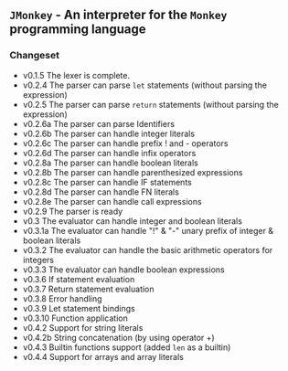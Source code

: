 ## `JMonkey` - An interpreter for the `Monkey` programming language

### Changeset
* v0.1.5 The lexer is complete.
* v0.2.4 The parser can parse `let` statements (without parsing the expression)
* v0.2.5 The parser can parse `return` statements (without parsing the expression)
* v0.2.6a The parser can parse Identifiers
* v0.2.6b The parser can handle integer literals
* v0.2.6c The parser can handle prefix ! and - operators
* v0.2.6d The parser can handle infix operators
* v0.2.8a The parser can handle boolean literals
* v0.2.8b The parser can handle parenthesized expressions
* v0.2.8c The parser can handle IF statements
* v0.2.8d The parser can handle FN literals
* v0.2.8e The parser can handle call expressions
* v0.2.9  The parser is ready
* v0.3    The evaluator can handle integer and boolean literals
* v0.3.1a The evaluator can handle "!" & "-" unary prefix of integer & boolean literals
* v0.3.2  The evaluator can handle the basic arithmetic operators for integers
* v0.3.3  The evaluator can handle boolean expressions 
* v0.3.6  If statement evaluation
* v0.3.7  Return statement evaluation
* v0.3.8  Error handling
* v0.3.9  Let statement bindings
* v0.3.10 Function application
* v0.4.2  Support for string literals
* v0.4.2b String concatenation (by using operator +)
* v0.4.3  Builtin functions support (added `len` as a builtin)
* v0.4.4  Support for arrays and array literals

